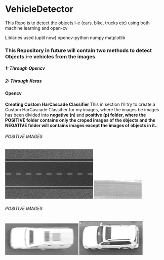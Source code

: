 # VehicleDetector
This Repo is to detect the objects i-e  (cars, bike, trucks etc) using both machine learning and open-cv

Liblaries used (uptil now)
opencv-python
numpy
matplotlib

<h3> This Repository in future will contain two methods to detect Objects i-e vehicles  from the images </h3>
<h5> 1: Through Opencv </h5>
<h5> 2: Through Keras </h5>

<h4> Opencv </h4> 
<b> Creating Custom HarCascade Classifier </b>
This in section I'll try to create a Custom HarCascade Classifier for my images, where the images be images has been divided into 
<b> negative (n) </b> and <b> positive (p) </n> folder, where the POSITIVE folder contains only the croped images of the objects
and the NEGATIVE folder will contains images except the images of objects in it.. 

<h6> POSITIVE IMAGES </h6>
<img src = 'n/n11.JPEG' />
<img src = 'n/neg112.JPG' />

<h6> POSITIVE IMAGES </h6>
<img src = 'p/pos65.png' />
<img src = 'p/pos60.png' />
